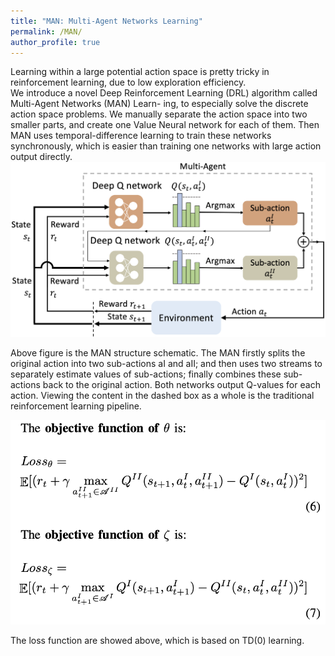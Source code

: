 ```yaml
---
title: "MAN: Multi-Agent Networks Learning"
permalink: /MAN/
author_profile: true
---
```

Learning within a large potential action space is pretty tricky in reinforcement learning, due to low exploration efficiency.  
We introduce a novel Deep Reinforcement Learning (DRL) algorithm called Multi-Agent Networks (MAN) Learn- ing, to especially solve the discrete action space problems. We manually separate the action space into two smaller parts, and create one Value Neural network for each of them. Then MAN uses temporal-difference learning to train these networks synchronously, which is easier than training one networks with large action output directly.  
![](https://github.com/keqinw/keqinw.github.io/raw/master/images/pipeline.png)


Above figure is the MAN structure schematic. The MAN firstly splits the original action into two sub-actions aI and aII; and then uses two streams to separately estimate values of sub-actions; finally combines these sub-actions back to the original action. Both networks output Q-values for each action. Viewing the content in the dashed box as a whole is the traditional reinforcement learning pipeline.  

![](https://github.com/keqinw/keqinw.github.io/raw/master/images/loss.png)

The loss function are showed above, which is based on TD(0) learning.
